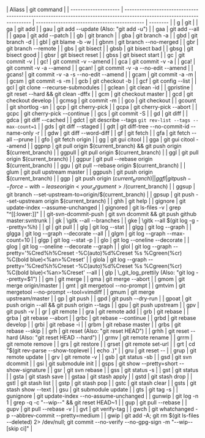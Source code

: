 | Aliass               | git command                                                                                                            |
| -------------------- | ---------------------------------------------------------------------------------------------------------------------- | -------------------------------------------- | -------- |
| g                    | git                                                                                                                    |
| ga                   | git add                                                                                                                |
| gau                  | git add --update (Also: "git add -u")                                                                                  |
| gaa                  | git add --all                                                                                                          |
| gapa                 | git add --patch                                                                                                        |
| gb                   | git branch                                                                                                             |
| gba                  | git branch -a                                                                                                          |
| gbd                  | git branch -d                                                                                                          |
| gbl                  | git blame -b -w                                                                                                        |
| gbnm                 | git branch --no-merged                                                                                                 |
| gbr                  | git branch --remote                                                                                                    |
| gbs                  | git bisect                                                                                                             |
| gbsb                 | git bisect bad                                                                                                         |
| gbsg                 | git bisect good                                                                                                        |
| gbsr                 | git bisect reset                                                                                                       |
| gbss                 | git bisect start                                                                                                       |
| gc                   | git commit -v                                                                                                          |
| gc!                  | git commit -v --amend                                                                                                  |
| gca                  | git commit -v -a                                                                                                       |
| gca!                 | git commit -v -a --amend                                                                                               |
| gcan!                | git commit -v -a --no-edit --amend                                                                                     |
| gcans!               | git commit -v -a -s --no-edit --amend                                                                                  |
| gcam                 | git commit -a -m                                                                                                       |
| gcsm                 | git commit -s -m                                                                                                       |
| gcb                  | git checkout -b                                                                                                        |
| gcf                  | git config --list                                                                                                      |
| gcl                  | git clone --recurse-submodules                                                                                         |
| gclean               | git clean -id                                                                                                          |
| gpristine            | git reset --hard && git clean -dffx                                                                                    |
| gcm                  | git checkout master                                                                                                    |
| gcd                  | git checkout develop                                                                                                   |
| gcmsg                | git commit -m                                                                                                          |
| gco                  | git checkout                                                                                                           |
| gcount               | git shortlog -sn                                                                                                       |
| gcp                  | git cherry-pick                                                                                                        |
| gcpa                 | git cherry-pick --abort                                                                                                |
| gcpc                 | git cherry-pick --continue                                                                                             |
| gcs                  | git commit -S                                                                                                          |
| gd                   | git diff                                                                                                               |
| gdca                 | git diff --cached                                                                                                      |
| gdct                 | git describe --tags `git rev-list --tags --max-count=1`                                                                |
| gds                  | git diff --staged                                                                                                      |
| gdt                  | git diff-tree --no-commit-id --name-only -r                                                                            |
| gdw                  | git diff --word-diff                                                                                                   |
| gf                   | git fetch                                                                                                              |
| gfa                  | git fetch --all --prune                                                                                                |
| gfo                  | git fetch origin                                                                                                       |
| gg                   | git gui citool                                                                                                         |
| gga                  | git gui citool --amend                                                                                                 |
| ggpnp                | git pull origin $(current_branch) && git push origin $(current_branch)                                                 |
| ggpull               | git pull origin $(current_branch)                                                                                      |
| ggl                  | git pull origin $(current_branch)                                                                                      |
| ggpur                | git pull --rebase origin $(current_branch)                                                                             |
| ggu                  | git pull --rebase origin $(current_branch)                                                                             |
| glum                 | git pull upstream master                                                                                               |
| ggpush               | git push origin $(current_branch)                                                                                      |
| ggp                  | git push origin $(current_branch)                                                                                      |
| ggfl                 | git push --force-with-lease origin <your_argument>/$(current_branch)                                                   |
| ggsup                | git branch --set-upstream-to=origin/$(current_branch)                                                                  |
| gpsup                | git push --set-upstream origin $(current_branch)                                                                       |
| ghh                  | git help                                                                                                               |
| gignore              | git update-index --assume-unchanged                                                                                    |
| gignored             | git ls-files -v                                                                                                        | grep "^[[:lower:]]"                          |
| git-svn-dcommit-push | git svn dcommit && git push github master:svntrunk                                                                     |
| gk                   | \gitk --all --branches                                                                                                 |
| gke                  | \gitk --all $(git log -g --pretty=%h)                                                                                  |
| gl                   | git pull                                                                                                               |
| glg                  | git log --stat                                                                                                         |
| glgg                 | git log --graph                                                                                                        |
| glgga                | git log --graph --decorate --all                                                                                       |
| glgm                 | git log --graph --max-count=10                                                                                         |
| glgp                 | git log --stat -p                                                                                                      |
| glo                  | git log --oneline --decorate                                                                                           |
| glog                 | git log --oneline --decorate --graph                                                                                   |
| glol                 | git log --graph --pretty='%Cred%h%Creset -%C(auto)%d%Creset %s %Cgreen(%cr) %C(bold blue)<%an>%Creset'                 |
| glola                | git log --graph --pretty='%Cred%h%Creset -%C(auto)%d%Creset %s %Cgreen(%cr) %C(bold blue)<%an>%Creset' --all           |
| glp                  | \_git_log_prettily (Also: "git log --pretty=$1")                                                                       |
| gm                   | git merge                                                                                                              |
| gma                  | git merge --abort                                                                                                      |
| gmom                 | git merge origin/master                                                                                                |
| gmt                  | git mergetool --no-prompt                                                                                              |
| gmtvim               | git mergetool --no-prompt --tool=vimdiff                                                                               |
| gmum                 | git merge upstream/master                                                                                              |
| gp                   | git push                                                                                                               |
| gpd                  | git push --dry-run                                                                                                     |
| gpoat                | git push origin --all && git push origin --tags                                                                        |
| gpu                  | git push upstream                                                                                                      |
| gpv                  | git push -v                                                                                                            |
| gr                   | git remote                                                                                                             |
| gra                  | git remote add                                                                                                         |
| grb                  | git rebase                                                                                                             |
| grba                 | git rebase --abort                                                                                                     |
| grbc                 | git rebase --continue                                                                                                  |
| grbd                 | git rebase develop                                                                                                     |
| grbi                 | git rebase -i                                                                                                          |
| grbm                 | git rebase master                                                                                                      |
| grbs                 | git rebase --skip                                                                                                      |
| grh                  | git reset (Also: "git reset HEAD")                                                                                     |
| grhh                 | git reset --hard (Also: "git reset HEAD --hard")                                                                       |
| grmv                 | git remote rename                                                                                                      |
| grrm                 | git remote remove                                                                                                      |
| grs                  | git restore                                                                                                            |
| grset                | git remote set-url                                                                                                     |
| grt                  | cd "$(git rev-parse --show-toplevel                                                                                    |                                              | echo .)" |
| gru                  | git reset --                                                                                                           |
| grup                 | git remote update                                                                                                      |
| grv                  | git remote -v                                                                                                          |
| gsb                  | git status -sb                                                                                                         |
| gsd                  | git svn dcommit                                                                                                        |
| gsi                  | git submodule init                                                                                                     |
| gsps                 | git show --pretty=short --show-signature                                                                               |
| gsr                  | git svn rebase                                                                                                         |
| gss                  | git status -s                                                                                                          |
| gst                  | git status                                                                                                             |
| gsta                 | git stash save                                                                                                         |
| gstaa                | git stash apply                                                                                                        |
| gstd                 | git stash drop                                                                                                         |
| gstl                 | git stash list                                                                                                         |
| gstp                 | git stash pop                                                                                                          |
| gstc                 | git stash clear                                                                                                        |
| gsts                 | git stash show --text                                                                                                  |
| gsu                  | git submodule update                                                                                                   |
| gts                  | git tag -s                                                                                                             |
| gunignore            | git update-index --no-assume-unchanged                                                                                 |
| gunwip               | git log -n 1                                                                                                           | grep -q -c "\-\-wip\-\-" && git reset HEAD~1 |
| gup                  | git pull --rebase                                                                                                      |
| gupv                 | git pull --rebase -v                                                                                                   |
| gvt                  | git verify-tag                                                                                                         |
| gwch                 | git whatchanged -p --abbrev-commit --pretty=medium                                                                     |
| gwip                 | git add -A; git rm $(git ls-files --deleted) 2> /dev/null; git commit --no-verify --no-gpg-sign -m "--wip-- [skip ci]" |
